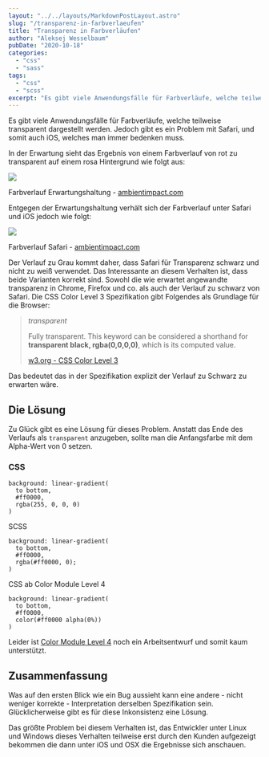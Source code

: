 ```yaml
---
layout: "../../layouts/MarkdownPostLayout.astro"
slug: "/transparenz-in-farbverlaeufen"  
title: "Transparenz in Farbverläufen"
author: "Aleksej Wesselbaum"
pubDate: "2020-10-18"
categories: 
  - "css"
  - "sass"
tags: 
  - "css"
  - "scss"
excerpt: "Es gibt viele Anwendungsfälle für Farbverläufe, welche teilweise transparent dargestellt werden. Jedoch gibt es ein Problem mit Safari, und somit auch iOS, welches man immer bedenken muss."
---
```


Es gibt viele Anwendungsfälle für Farbverläufe, welche teilweise transparent dargestellt werden. Jedoch gibt es ein Problem mit Safari, und somit auch iOS, welches man immer bedenken muss.

In der Erwartung sieht das Ergebnis von einem Farbverlauf von rot zu transparent auf einem rosa Hintergrund wie folgt aus:

![](https://ambientimpact.com/sites/default/files/styles/content_image_large/public/paragraphs/images/safari_fade_to_transparent_gradient_works.png?itok=yvOjiz8W)

Farbverlauf Erwartungshaltung - [ambientimpact.com](https://ambientimpact.com/web/snippets/safari-bug-with-gradients-that-fade-to-transparent)

Entgegen der Erwartungshaltung verhält sich der Farbverlauf unter Safari und iOS jedoch wie folgt:

![](https://ambientimpact.com/sites/default/files/styles/content_image_large/public/paragraphs/images/safari_fade_to_transparent_gradient_bad.png?itok=F1VpuBas)

Farbverlauf Safari - [ambientimpact.com](https://ambientimpact.com/web/snippets/safari-bug-with-gradients-that-fade-to-transparent)

Der Verlauf zu Grau kommt daher, dass Safari für Transparenz schwarz und nicht zu weiß verwendet. Das Interessante an diesem Verhalten ist, dass beide Varianten korrekt sind. Sowohl die wie erwartet angewandte transparenz in Chrome, Firefox und co. als auch der Verlauf zu schwarz von Safari. Die CSS Color Level 3 Spezifikation gibt Folgendes als Grundlage für die Browser:

> _transparent_
> 
> Fully transparent. This keyword can be considered a shorthand for **transparent black, rgba(0,0,0,0)**, which is its computed value.
> 
> [w3.org - CSS Color Level 3](https://www.w3.org/TR/css-color-3/#transparent)

Das bedeutet das in der Spezifikation explizit der Verlauf zu Schwarz zu erwarten wäre.

## Die Lösung

Zu Glück gibt es eine Lösung für dieses Problem. Anstatt das Ende des Verlaufs als `transparent` anzugeben, sollte man die Anfangsfarbe mit dem Alpha-Wert von 0 setzen.

### CSS

```
background: linear-gradient(
  to bottom,
  #ff0000,
  rgba(255, 0, 0, 0)
)
```

SCSS

```
background: linear-gradient(
  to bottom,
  #ff0000,
  rgba(#ff0000, 0);
)
```

CSS ab Color Module Level 4

```
background: linear-gradient(
  to bottom,
  #ff0000,
  color(#ff0000 alpha(0%))
)
```

Leider ist [Color Module Level 4](https://drafts.csswg.org/css-color/#colorunits) noch ein Arbeitsentwurf und somit kaum unterstützt.

## Zusammenfassung

Was auf den ersten Blick wie ein Bug aussieht kann eine andere - nicht weniger korrekte - Interpretation derselben Spezifikation sein. Glücklicherweise gibt es für diese Inkonsistenz eine Lösung.

Das größte Problem bei diesem Verhalten ist, das Entwickler unter Linux und Windows dieses Verhalten teilweise erst durch den Kunden aufgezeigt bekommen die dann unter iOS und OSX die Ergebnisse sich anschauen.
